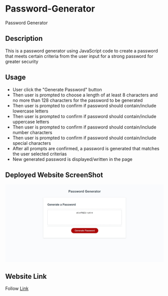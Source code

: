 # Password-Generator
Password Generator

## Description

This is a password generator using JavaScript code to create a password that meets certain criteria from the user input for a strong password for greater security 

## Usage 

- User click the "Generate Password" button
- Then user is prompted to choose a length of at least 8 characters and no more than 128 characters for the password to be generated
- Then user is prompted to confirm if password should contain/include lowercase letters
- Then user is prompted to confirm if password should contain/include uppercase letters
- Then user is prompted to confirm if password should contain/include number characters
- Then user is prompted to confirm if password should contain/include special characters
- After all prompts are confirmed, a password is generated that matches the user selected criterias
- New generated password is displayed/written in the page

## Deployed Website ScreenShot

![WebSite SreenShot](Password_Geneator_WebSite_ScreenShot.jpeg "WebSite ScreenShot")

## Website Link

Follow [Link](https://z20axa.github.io/Professional-Portfolio/)



